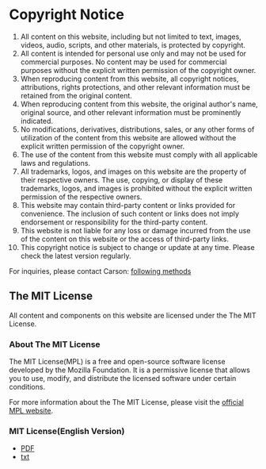 # Copyright Notice

1. All content on this website, including but not limited to text, images, videos, audio, scripts, and other materials, is protected by copyright.
2. All content is intended for personal use only and may not be used for commercial purposes. No content may be used for commercial purposes without the explicit written permission of the copyright owner.
3. When reproducing content from this website, all copyright notices, attributions, rights protections, and other relevant information must be retained from the original content.
4. When reproducing content from this website, the original author's name, original source, and other relevant information must be prominently indicated.
5. No modifications, derivatives, distributions, sales, or any other forms of utilization of the content from this website are allowed without the explicit written permission of the copyright owner.
6. The use of the content from this website must comply with all applicable laws and regulations.
7. All trademarks, logos, and images on this website are the property of their respective owners. The use, copying, or display of these trademarks, logos, and images is prohibited without the explicit written permission of the respective owners.
8. This website may contain third-party content or links provided for convenience. The inclusion of such content or links does not imply endorsement or responsibility for the third-party content.
9. This website is not liable for any loss or damage incurred from the use of the content on this website or the access of third-party links.
10. This copyright notice is subject to change or update at any time. Please check the latest version regularly.

For inquiries, please contact Carson: [following methods](https://carson-we.github.io/Carson-We.github.io/contact.html)

## The MIT License

All content and components on this website are licensed under the The MIT License.

### About The MIT License

The MIT License(MPL) is a free and open-source software license developed by the Mozilla Foundation. It is a permissive license that allows you to use, modify, and distribute the licensed software under certain conditions.

For more information about the The MIT License, please visit the [official MPL website](https://www.mozilla.org/MPL/).

### MIT License(English Version)

- [PDF](https://github.com/Carson-We/Documentation/blob/main/Website/carson1125/carson1125/Docs/Mozilla%20Public%20License.pdf)
- [txt](https://github.com/Carson-We/Documentation/blob/main/Website/carson1125/carson1125/Docs/License)
